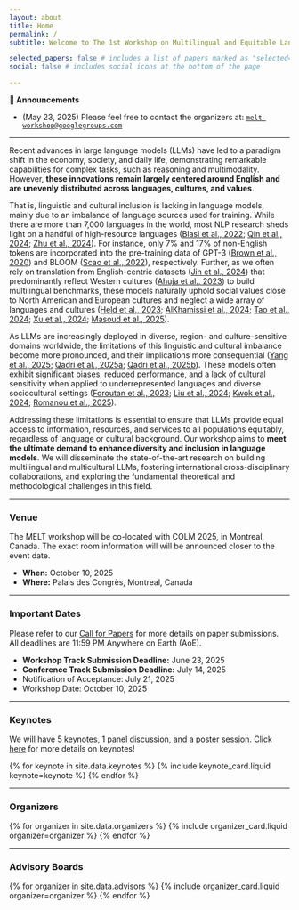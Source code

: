 ```yaml
---
layout: about
title: Home
permalink: /
subtitle: Welcome to The 1st Workshop on Multilingual and Equitable Language Technologies (MELT) 👋

selected_papers: false # includes a list of papers marked as "selected={true}"
social: false # includes social icons at the bottom of the page

---
```


**📢 Announcements**
* (May 23, 2025) Please feel free to contact the organizers at: [`melt-workshop@googlegroups.com`](mailto:melt-workshop@googlegroups.com)

<hr/>

Recent advances in large language models (LLMs) have led to a paradigm shift in the economy, society, and daily life, demonstrating remarkable capabilities for complex tasks, such as reasoning and multimodality. However, **these innovations remain largely centered around English and are unevenly distributed across languages, cultures, and values**.

That is, linguistic and cultural inclusion is lacking in language models, mainly due to an imbalance of language sources used for training. While there are more than 7,000 languages in the world, most NLP research sheds light on a handful of high-resource languages ([Blasi et al., 2022](https://aclanthology.org/2022.acl-long.376/); [Qin et al., 2024](https://arxiv.org/abs/2404.04925); [Zhu et al., 2024](https://arxiv.org/abs/2411.11072)). For instance, only 7% and 17% of non-English tokens are incorporated into the pre-training data of GPT-3 ([Brown et al., 2020](https://papers.nips.cc/paper/2020/hash/1457c0d6bfcb4967418bfb8ac142f64a-Abstract.html)) and BLOOM ([Scao et al., 2022](https://arxiv.org/abs/2211.05100)), respectively. Further, as we often rely on translation from English-centric datasets ([Jin et al., 2024](https://direct.mit.edu/tacl/article/doi/10.1162/tacl_a_00661/120915/KoBBQ-Korean-Bias-Benchmark-for-Question-Answering)) that predominantly reflect Western cultures ([Ahuja et al., 2023](https://aclanthology.org/2023.emnlp-main.258/)) to build multilingual benchmarks, these models naturally uphold social values close to North American and European cultures and neglect a wide array of languages and cultures ([Held et al., 2023](https://arxiv.org/abs/2311.08391); [AlKhamissi et al., 2024](https://aclanthology.org/2024.acl-long.671/); [Tao et al., 2024](https://doi.org/10.1093/pnasnexus/pgae346); [Xu et al., 2024](https://arxiv.org/abs/2410.12971); [Masoud et al., 2025](https://aclanthology.org/2025.coling-main.567/)).  

As LLMs are increasingly deployed in diverse, region- and culture-sensitive domains worldwide, the limitations of this linguistic and cultural imbalance become more pronounced, and their implications more consequential ([Yang et al., 2025](https://doi.org/10.1162/coli_a_00556); [Qadri et al., 2025a](https://arxiv.org/abs/2501.01056); [Qadri et al., 2025b](https://arxiv.org/abs/2503.19075)). These models often exhibit significant biases, reduced performance, and a lack of cultural sensitivity when applied to underrepresented languages and diverse sociocultural settings ([Foroutan et al., 2023](https://aclanthology.org/2022.emnlp-main.513/); [Liu et al., 2024](https://aclanthology.org/2024.naacl-long.112/); [Kwok et al., 2024](https://arxiv.org/abs/2408.06929); [Romanou et al., 2025](https://openreview.net/forum?id=k3gCieTXeY)).  

Addressing these limitations is essential to ensure that LLMs provide equal access to information, resources, and services to all populations equitably, regardless of language or cultural background. Our workshop aims to **meet the ultimate demand to enhance diversity and inclusion in language models**. We will disseminate the state-of-the-art research on building multilingual and multicultural LLMs, fostering international cross-disciplinary collaborations, and exploring the fundamental theoretical and methodological challenges in this field.

<hr/>

### Venue

The MELT workshop will be co-located with COLM 2025, in Montreal, Canada. The exact room information will will be announced closer to the event date.

- **When:** October 10, 2025
- **Where:** Palais des Congrès, Montreal, Canada

<hr/>

### Important Dates

Please refer to our [Call for Papers](https://melt-workshop.github.io/cfp) for more details on paper submissions.
All deadlines are 11:59 PM Anywhere on Earth (AoE).

- **Workshop Track Submission Deadline:** June 23, 2025
- **Conference Track Submission Deadline:** July 14, 2025
- Notification of Acceptance: July 21, 2025
- Workshop Date: October 10, 2025

<hr/>

### Keynotes

We will have 5 keynotes, 1 panel discussion, and a poster session.
Click [here](https://melt-workshop.github.io/keynotes) for more details on keynotes!

<div class="keynote-grid">
  {% for keynote in site.data.keynotes %}
    {% include keynote_card.liquid keynote=keynote %}
  {% endfor %}
</div>

<hr/>

### Organizers

<div class="organizers-grid-small">
  {% for organizer in site.data.organizers %}
    {% include organizer_card.liquid organizer=organizer %}
  {% endfor %}
</div>

<hr/>

### Advisory Boards

<div class="organizers-grid-small">
  {% for organizer in site.data.advisors %}
    {% include organizer_card.liquid organizer=organizer %}
  {% endfor %}
</div>